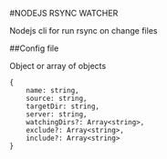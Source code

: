 #NODEJS RSYNC WATCHER

Nodejs cli for run rsync on change files

##Config file

Object or array of objects

```
{
    name: string,
    source: string,
    targetDir: string,
    server: string,
    watchingDirs?: Array<string>,
    exclude?: Array<string>,
    include?: Array<string>
}
```
